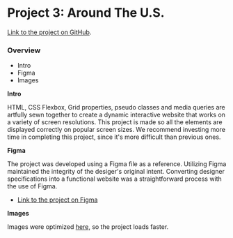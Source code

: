 # Project 3: Around The U.S.

[Link to the project on GitHub](https://queenhekate.github.io/se_project_aroundtheus/).

### Overview

- Intro
- Figma
- Images

**Intro**

HTML, CSS Flexbox, Grid properties, pseudo classes and media queries are artfully sewn together to create a dynamic interactive website that works on a variety of screen resolutions. This project is made so all the elements are displayed correctly on popular screen sizes. We recommend investing more time in completing this project, since it's more difficult than previous ones.

**Figma**

The project was developed using a Figma file as a reference. Utilizing Figma maintained the integrity of the desiger's original intent. Converting designer specifications into a functional website was a straightforward process with the use of Figma.

- [Link to the project on Figma](https://www.figma.com/file/ii4xxsJ0ghevUOcssTlHZv/Sprint-3%3A-Around-the-US?node-id=0%3A1)

**Images**

Images were optimized [here](https://tinypng.com/), so the project loads faster.

